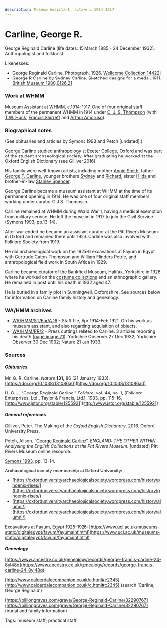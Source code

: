 ```yaml
---
description: Museum Assistant, active c.1914-1917
---
```


# Carline, George R.

George Reginald Carline (life dates: 15 March 1885 - 24 December 1932). Anthropologist and folklorist.

Likenesses:

* George Reginald Carline. Photograph, 1926. [Wellcome Collection 14422i](https://wellcomecollection.org/works/zmrtx7eg)
* George R Carline by Sydney Carline. Sketched designs for a medal, 1911. [British Museum 1980,0126.21](https://www.britishmuseum.org/collection/object/P\_1980-0126-21)

### Work at WHMM

Museum Assistant at WHMM, c.1914-1917. One of four original staff members of the permanent WHMM in 1914 under [C. J. S. Thompson](thompson-cjs.md) (with [T.W. Huck](huck-tw.md), [Francis Shirreff](shirreff.md) and [Arthur Amoruso](amoruso-arthur.md)).

### Biographical notes

(See obituaries and articles by Symons 1993 and Petch \[undated].)

George Carline studied anthropology at Exeter College, Oxford and was part of the student archaeological society. After graduating he worked at the Oxford English Dictionary (see Gilliver 2016).

His family were well-known artists, including mother [Annie Smith](https://en.wikipedia.org/wiki/Annie\_Carline), father [George F. Carline](https://en.wikipedia.org/wiki/George\_Francis\_Carline), younger brothers [Sydney](https://en.wikipedia.org/wiki/Sydney\_Carline) and [Richard](https://en.wikipedia.org/wiki/Richard\_Carline), sister [Hilda ](https://en.wikipedia.org/wiki/Hilda\_Carline)and brother-in-law [Stanley Spencer](https://stanleyspencer.org.uk).

George Carline became a museum assistant at WHMM at the time of its permanent opening in 1914. He was one of four original staff members working under curator C.J.S. Thompson.

Carline remained at WHMM during World War 1, having a medical exemption from military service. He left the museum in 1917 to join the Civil Service. (Symons 1993, pp.13-14).

After war ended he became an assistant curator at the Pitt Rivers Museum in Oxford and remained there until 1926. Carline was also involved with Folklore Society from 1919.

He did archaeological work on the 1925-6 excavations at Fayum in Egypt with Gertrude Caton-Thompson and William Flinders Petrie, and anthropological field work in South Africa in 1929.

Carline became curator of the Bankfield Museum, Halifax, Yorkshire in 1926 where he worked on the [costume collections](https://costumesociety.org.uk/blog/post/the-fashion-gallery-at-the-bankfield-museum) and an ethnographic gallery. He remained in post until his death in 1932 aged 47.

He is buried in a family plot in Sunningwell, Oxfordshire. See sources below for information on Carline family history and genealogy.

### WA/HMM archives

* [WA/HMM/ST/Ear/A.16](https://wellcomecollection.org/works/csc94wz4) - Staff file, Apr 1914-Feb 1921. On his work as museum assistant, and also regarding acquisition of objects.
* [WA/HMM/PR/2](https://wellcomecollection.org/works/exssr8w4/items?canvas=71) - Press cuttings related to Carline. 3 articles reporting his death ([page image 71](https://wellcomecollection.org/works/exssr8w4/items?canvas=71)): Yorkshire Observer 27 Dec 1932; Yorkshire Observer 30 Dec 1932; Nature 21 Jan 1933.&#x20;

### Sources

#### _Obituaries_

Mr. G. R. Carline. _Nature_ **131,** 86 (21 January 1933). [https://doi.org/10.1038/131086a0](https://doi.org/10.1038/131086a0)

H. C. L. “George Reginald Carline.” _Folklore_, vol. 44, no. 1, \[Folklore Enterprises, Ltd., Taylor & Francis, Ltd.], 1933, pp. 115–16, [http://www.jstor.org/stable/1255921](http://www.jstor.org/stable/1255921)

#### _General references_

Gilliver, Peter. The Making of the _Oxford English Dictionary_. 2016. Oxford University Press.

Petch, Alison. “[George Reginald Carline](https://england.prm.ox.ac.uk/englishness-George-Reginald-Carline.html)”. _ENGLAND: THE OTHER WITHIN. Analysing the English Collections at the Pitt Rivers Museum_. \[undated] Pitt Rivers Museum online resource.

[Symons 1993](https://archive.org/details/Symons1993/page/n19/mode/2up), pp. 13-14.

Archaeological society membership at Oxford University:

* [https://oxforduniversityarchaeologicalsociety.wordpress.com/history/phoenix-rises/](https://oxforduniversityarchaeologicalsociety.wordpress.com/history/phoenix-rises/)
* [https://oxforduniversityarchaeologicalsociety.wordpress.com/history/alumni/](https://oxforduniversityarchaeologicalsociety.wordpress.com/history/alumni/)

Excavations at Fayum, Egypt 1925-1926: [https://www.ucl.ac.uk/museums-static/digitalegypt/fayum/fayumainf.html](https://www.ucl.ac.uk/museums-static/digitalegypt/fayum/fayumainf.html)

#### _Genealogy_

[https://www.ancestry.co.uk/genealogy/records/george-francis-carline-24-8yl48q](https://www.ancestry.co.uk/genealogy/records/george-francis-carline-24-8yl48q)

[http://www.calderdalecompanion.co.uk/c.html#c2345](http://www.calderdalecompanion.co.uk/c.html#c2345)  (search ‘Carline, George Reginald’)

[https://billiongraves.com/grave/George-Reginald-Carline/32290767](https://billiongraves.com/grave/George-Reginald-Carline/32290767)  (burial and family information)&#x20;

Tags: museum staff; practical staff
